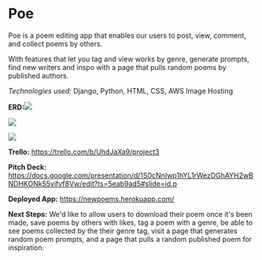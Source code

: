 # Poe
Poe is a poem editing app that enables our users to post, view, comment, and collect poems by others.

With features that let you tag and view works by genre, generate prompts, find new writers and inspo with a page that pulls random poems by published authors.

<em>Technologies used: </em>Django, Python, HTML, CSS, AWS Image Hosting

<strong>ERD:</strong>![](https://i.postimg.cc/BnYbKSRL/Screen-Shot-2020-04-30-at-5-23-25-PM.png)

![](https://trello-attachments.s3.amazonaws.com/5eaa1afa5640f7531d3aa633/1200x886/cc50762fd56bd9eb7ddb2d80ea0f50e1/poe_homepage.jpeg.jpg)

![](https://trello-attachments.s3.amazonaws.com/5eaa1afa5640f7531d3aa633/1200x886/817745e45c2451e056aee2f01e8b0ef3/single_poem_page.jpeg.jpg)

<strong>Trello:</strong> https://trello.com/b/UhdJaXa9/project3

<strong>Pitch Deck:</strong> https://docs.google.com/presentation/d/1S0cNnIwp1hYL1rWezDGhAYH2wBNDHKONk55vifvf8Vw/edit?ts=5eab9ad5#slide=id.p

<strong>Deployed App:</strong> https://newpoems.herokuapp.com/

<strong>Next Steps:</strong> We'd like to allow users to download their poem once it's been made, save poems by others with likes, tag a poem with a genre, be able to see poems collected by the their genre tag, visit a page that generates random poem prompts, and a page that pulls a random published poem for inspiration.
